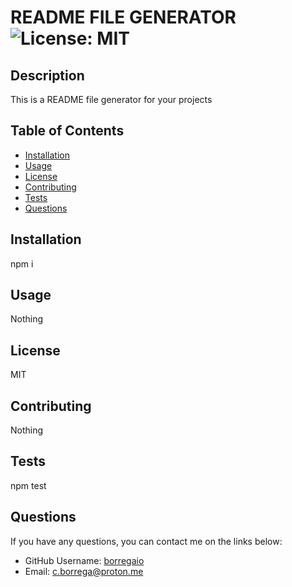 
  # README FILE GENERATOR ![License: MIT](https://img.shields.io/badge/License-MIT-blue)

  ## Description
  This is a README file generator for your projects
  
  ## Table of Contents
  - [Installation](#installation)
  - [Usage](#usage)
  - [License](#license)
  - [Contributing](#contributing)
  - [Tests](#tests)
  - [Questions](#questions)
  
  ## Installation
  npm i
  
  ## Usage
  Nothing
  
  ## License
  MIT
  
  ## Contributing
  Nothing
  
  ## Tests
  npm test
  
  ## Questions
  If you have any questions, you can contact me on the links below:
  - GitHub Username: [borregaio](https://github.com/borregaio)
  - Email: c.borrega@proton.me
